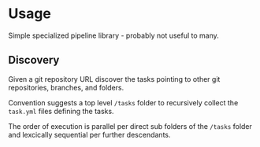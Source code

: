 # Usage

Simple specialized pipeline library - probably not useful to many.

## Discovery

Given a git repository URL discover the tasks pointing to other git repositories, branches, and folders.

Convention suggests a top level `/tasks` folder to recursively collect the `task.yml` files defining the tasks.

The order of execution is parallel per direct sub folders of the `/tasks` folder and lexcically sequential per further descendants.
